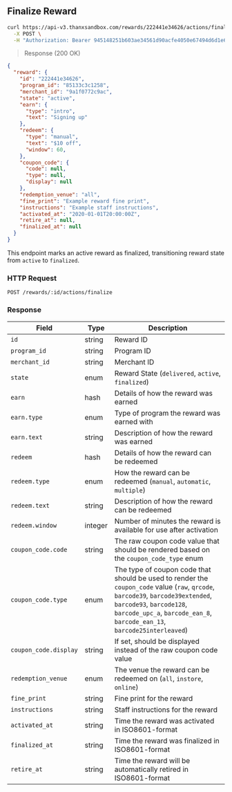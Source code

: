 ## Finalize Reward

```bash
curl https://api-v3.thanxsandbox.com/rewards/222441e34626/actions/finalize \
  -X POST \
  -H "Authorization: Bearer 945148251b603ae34561d90acfe4050e67494d6d1e65d4d3d52798407f03c0bd"
```

> Response (200 OK)

```json
{
  "reward": {
    "id": "222441e34626",
    "program_id": "85133c3c1258",
    "merchant_id": "9a1f0772c9ac",
    "state": "active",
    "earn": {
      "type": "intro",
      "text": "Signing up"
    },
    "redeem": {
      "type": "manual",
      "text": "$10 off",
      "window": 60,
    },
    "coupon_code": {
      "code": null,
      "type": null,
      "display": null
    },
    "redemption_venue": "all",
    "fine_print": "Example reward fine print",
    "instructions": "Example staff instructions",
    "activated_at": "2020-01-01T20:00:00Z",
    "retire_at": null,
    "finalized_at": null
  }
}
```

This endpoint marks an active reward as finalized, transitioning reward state from
`active` to `finalized`.

### HTTP Request

`POST /rewards/:id/actions/finalize`

### Response

Field | Type | Description
----- | ---- | -----------
`id` | string | Reward ID
`program_id` | string | Program ID
`merchant_id` | string | Merchant ID
`state` | enum | Reward State (`delivered`, `active`, `finalized`)
`earn` | hash | Details of how the reward was earned
`earn.type` | enum | Type of program the reward was earned with
`earn.text` | string | Description of how the reward was earned
`redeem` | hash | Details of how the reward can be redeemed
`redeem.type` | enum | How the reward can be redeemed (`manual`, `automatic`, `multiple`)
`redeem.text` | string | Description of how the reward can be redeemed
`redeem.window` | integer | Number of minutes the reward is available for use after activation
`coupon_code.code` | string | The raw coupon code value that should be rendered based on the `coupon_code_type` enum
`coupon_code.type` | enum | The type of coupon code that should be used to render the `coupon_code` value (`raw`, `qrcode`, `barcode39`, `barcode39extended`, `barcode93`, `barcode128`, `barcode_upc_a`, `barcode_ean_8`, `barcode_ean_13`, `barcode25interleaved`)
`coupon_code.display` | string | If set, should be displayed instead of the raw coupon code value
`redemption_venue` | enum | The venue the reward can be redeemed on (`all`, `instore`, `online`)
`fine_print` | string | Fine print for the reward
`instructions` | string | Staff instructions for the reward
`activated_at` | string | Time the reward was activated in ISO8601-format
`finalized_at` | string | Time the reward was finalized in ISO8601-format
`retire_at` | string | Time the reward will be automatically retired in ISO8601-format

